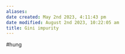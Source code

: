```yaml
---
aliases: 
date created: May 2nd 2023, 4:11:43 pm
date modified: August 2nd 2023, 10:22:05 am
title: Gini impurity
---
```

#hung 